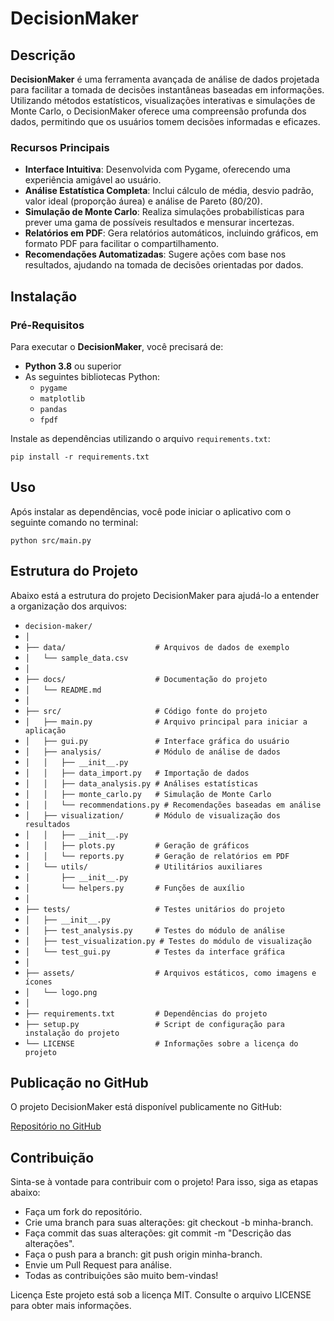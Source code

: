 # DecisionMaker

## Descrição

**DecisionMaker** é uma ferramenta avançada de análise de dados projetada para facilitar a tomada de decisões instantâneas baseadas em informações. Utilizando métodos estatísticos, visualizações interativas e simulações de Monte Carlo, o DecisionMaker oferece uma compreensão profunda dos dados, permitindo que os usuários tomem decisões informadas e eficazes.

### Recursos Principais

- **Interface Intuitiva**: Desenvolvida com Pygame, oferecendo uma experiência amigável ao usuário.
- **Análise Estatística Completa**: Inclui cálculo de média, desvio padrão, valor ideal (proporção áurea) e análise de Pareto (80/20).
- **Simulação de Monte Carlo**: Realiza simulações probabilísticas para prever uma gama de possíveis resultados e mensurar incertezas.
- **Relatórios em PDF**: Gera relatórios automáticos, incluindo gráficos, em formato PDF para facilitar o compartilhamento.
- **Recomendações Automatizadas**: Sugere ações com base nos resultados, ajudando na tomada de decisões orientadas por dados.

## Instalação

### Pré-Requisitos

Para executar o **DecisionMaker**, você precisará de:

- **Python 3.8** ou superior
- As seguintes bibliotecas Python:
  - `pygame`
  - `matplotlib`
  - `pandas`
  - `fpdf`

Instale as dependências utilizando o arquivo `requirements.txt`:

`pip install -r requirements.txt`

## Uso
Após instalar as dependências, você pode iniciar o aplicativo com o seguinte comando no terminal:

`python src/main.py`

## Estrutura do Projeto
Abaixo está a estrutura do projeto DecisionMaker para ajudá-lo a entender a organização dos arquivos:

- `decision-maker/`
- `│`
- `├── data/                    # Arquivos de dados de exemplo`
- `│   └── sample_data.csv`
- `│`
- `├── docs/                    # Documentação do projeto`
- `│   └── README.md`
- `│`
- `├── src/                     # Código fonte do projeto`
- `│   ├── main.py              # Arquivo principal para iniciar a aplicação`
- `│   ├── gui.py               # Interface gráfica do usuário`
- `│   ├── analysis/            # Módulo de análise de dados`
- `│   │   ├── __init__.py`
- `│   │   ├── data_import.py   # Importação de dados`
- `│   │   ├── data_analysis.py # Análises estatísticas`
- `│   │   ├── monte_carlo.py   # Simulação de Monte Carlo`
- `│   │   └── recommendations.py # Recomendações baseadas em análise`
- `│   ├── visualization/       # Módulo de visualização dos resultados`
- `│   │   ├── __init__.py`
- `│   │   ├── plots.py         # Geração de gráficos`
- `│   │   └── reports.py       # Geração de relatórios em PDF`
- `│   └── utils/               # Utilitários auxiliares`
- `│       ├── __init__.py`
- `│       └── helpers.py       # Funções de auxílio`
- `│`
- `├── tests/                   # Testes unitários do projeto`
- `│   ├── __init__.py`
- `│   ├── test_analysis.py     # Testes do módulo de análise`
- `│   ├── test_visualization.py # Testes do módulo de visualização`
- `│   └── test_gui.py          # Testes da interface gráfica`
- `│`
- `├── assets/                  # Arquivos estáticos, como imagens e ícones`
- `│   └── logo.png`
- `│`
- `├── requirements.txt         # Dependências do projeto`
- `├── setup.py                 # Script de configuração para instalação do projeto`
- `└── LICENSE                  # Informações sobre a licença do projeto`

## Publicação no GitHub
O projeto DecisionMaker está disponível publicamente no GitHub:

[Repositório no GitHub](https://github.com/gabrielrocca369/decision-maker-model-ia)

## Contribuição
Sinta-se à vontade para contribuir com o projeto! Para isso, siga as etapas abaixo:

- Faça um fork do repositório.
- Crie uma branch para suas alterações: git checkout -b minha-branch.
- Faça commit das suas alterações: git commit -m "Descrição das alterações".
- Faça o push para a branch: git push origin minha-branch.
- Envie um Pull Request para análise.
- Todas as contribuições são muito bem-vindas!

Licença
Este projeto está sob a licença MIT. Consulte o arquivo LICENSE para obter mais informações.
